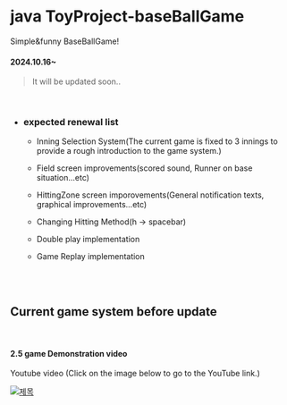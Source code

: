 # java ToyProject-baseBallGame
Simple&amp;funny BaseBallGame!

#### 2024.10.16~
> It will be updated soon..

<br>

+ ### expected renewal list
  
  + Inning Selection System(The current game is fixed to 3 innings to provide a rough introduction to the game system.)
    
  + Field screen improvements(scored sound, Runner on base situation...etc)
    
  + HittingZone screen imporovements(General notification texts, graphical improvements...etc)
    
  + Changing Hitting Method(h -> spacebar)
 
  + Double play implementation
 
  + Game Replay implementation

<br>
<br>
  
## Current game system before update


<br>

#### 2.5 game Demonstration video

Youtube video (Click on the image below to go to the YouTube link.)


 [![제목](https://github.com/000jun26/MiniProject_TicketReservationApp/assets/146986774/cb69132b-72e1-4819-ba0a-39ad1f402552)](https://youtu.be/Njj6Z49qLPU?si=CRpZx0I0f039usYY)
